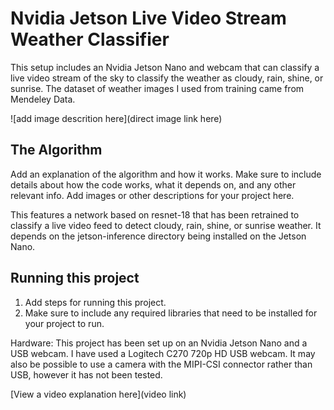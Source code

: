 # Nvidia Jetson Live Video Stream Weather Classifier

 This setup includes an Nvidia Jetson Nano and webcam that can classify a live video stream of the sky to classify the weather as cloudy, rain, shine, or sunrise. The dataset of weather images I used from training came from Mendeley Data.

![add image descrition here](direct image link here)

## The Algorithm

Add an explanation of the algorithm and how it works. Make sure to include details about how the code works, what it depends on, and any other relevant info. Add images or other descriptions for your project here. 

This features a network based on resnet-18 that has been retrained to classify a live video feed to detect cloudy, rain, shine, or sunrise weather. It depends on the jetson-inference directory being installed on the Jetson Nano.

## Running this project

1. Add steps for running this project.
2. Make sure to include any required libraries that need to be installed for your project to run.

Hardware: This project has been set up on an Nvidia Jetson Nano and a USB webcam. I have used a Logitech C270 720p HD USB webcam. It may also be possible to use a camera with the MIPI-CSI connector rather than USB, however it has not been tested.

[View a video explanation here](video link)
